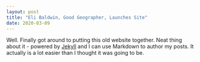 ```yaml
---
layout: post
title: "Eli Baldwin, Good Geographer, Launches Site"
date: 2020-03-09
---
```


Well. Finally got around to putting this old website together. Neat thing about it - powered by [Jekyll](http://jekyllrb.com) and I can use Markdown to author my posts. It actually is a lot easier than I thought it was going to be.
